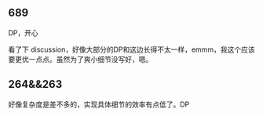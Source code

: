 ## 689

DP，开心

看了下 discussion，好像大部分的DP和这边长得不太一样，emmm，我这个应该要更优一点点。虽然为了爽小细节没写好，嗯。

## 264&&263

好像复杂度是差不多的，实现具体细节的效率有点低了。DP

